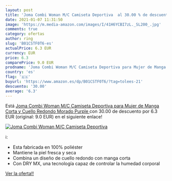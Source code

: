```yaml
---
layout: post
title: 'Joma Combi Woman M/C Camiseta Deportiva  al 30.00 % de descuento'
date: 2021-01-07 11:31:50
image: 'https://m.media-amazon.com/images/I/41H6YCBI7zL._SL200_.jpg'
comments: true
category: ofertas
author: ring
slug: 'B01CSTF0T6-es'
actualPrice: 6.3 EUR
currency: EUR
price: 6.3
comparePrice: 9.0 EUR
prodname: 'Joma Combi Woman M/C Camiseta Deportiva para Mujer de Manga Corta y Cuello Redondo  Morado  Purple '
country: 'es'
flag: '🇪🇸'
buyurl: 'https://www.amazon.es/dp/B01CSTF0T6/?tag=tolees-21'
descuento: '30.00'
average: '6.3'
---
```


Está [Joma Combi Woman M/C Camiseta Deportiva para Mujer de Manga Corta y Cuello Redondo  Morado  Purple ](https://www.amazon.es/dp/B01CSTF0T6/?tag=tolees-21) con 30.00 de descuento por 6.3 EUR (original: 9.0 EUR) en el siguiente enlace!

[![Joma Combi Woman M/C Camiseta Deportiva ](https://m.media-amazon.com/images/I/41H6YCBI7zL._SL200_.jpg)](https://www.amazon.es/dp/B01CSTF0T6/?tag=tolees-21)

ℹ️:

- Esta fabricada en 100% poliéster
- Mantiene la piel fresca y seca
- Combina un diseño de cuello redondo con manga corta
- Con DRY MX, una tecnología capaz de controlar la humedad corporal

[Ver la oferta!!](https://www.amazon.es/dp/B01CSTF0T6/?tag=tolees-21)
